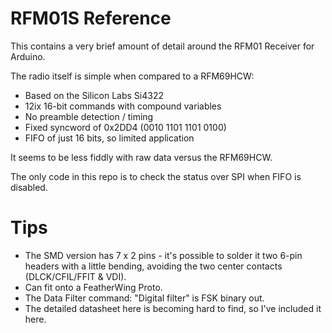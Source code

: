 RFM01S Reference
================
This contains a very brief amount of detail around the RFM01 Receiver for Arduino.

The radio itself is simple when compared to a RFM69HCW:
- Based on the Silicon Labs Si4322
- 12ix 16-bit commands with compound variables
- No preamble detection / timing
- Fixed syncword of 0x2DD4 (0010 1101 1101 0100)
- FIFO of just 16 bits, so limited application

It seems to be less fiddly with raw data versus the RFM69HCW.

The only code in this repo is to check the status over SPI when FIFO is disabled.

Tips
====
- The SMD version has 7 x 2 pins - it's possible to solder it two 6-pin headers with a little bending, avoiding the two center contacts (DLCK/CFIL/FFIT & VDI).
- Can fit onto a FeatherWing Proto.
- The Data Filter command: "Digital filter" is FSK binary out.
- The detailed datasheet here is becoming hard to find, so I've included it here.

